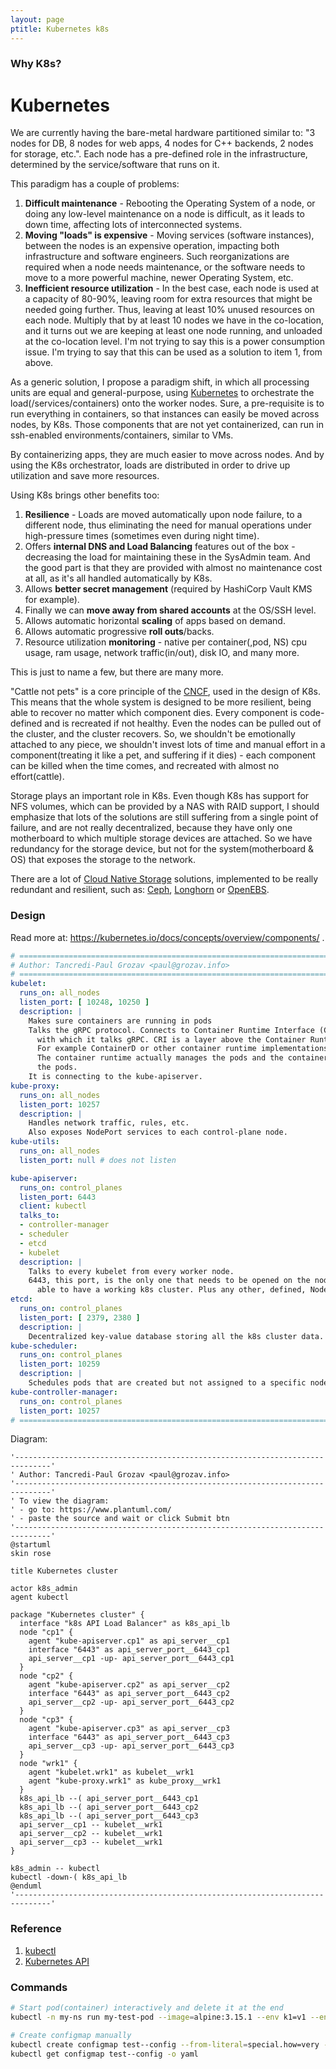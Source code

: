 ```yaml
---
layout: page
ptitle: Kubernetes k8s
---
```


### Why K8s?
# Kubernetes
We are currently having the bare-metal hardware partitioned similar to: "3 nodes
for DB, 8 nodes for web apps, 4 nodes for C++ backends, 2 nodes for storage,
etc.". Each node has a pre-defined role in the infrastructure, determined by the
service/software that runs on it.

This paradigm has a couple of problems:
1. **Difficult maintenance** - Rebooting the Operating System of a node, or
doing any low-level maintenance on a node is difficult, as it leads to down
time, affecting lots of interconnected systems.
2. **Moving "loads" is expensive** - Moving services (software instances),
between the nodes is an expensive operation, impacting both infrastructure and
software engineers. Such reorganizations are required when a node needs
maintenance, or the software needs to move to a more powerful machine, newer
Operating System, etc.
3. **Inefficient resource utilization** - In the best case, each node is used at
a capacity of 80-90%, leaving room for extra resources that might be needed
going further. Thus, leaving at least 10% unused resources on each node.
Multiply that by at least 10 nodes we have in the co-location, and it turns out
we are keeping at least one node running, and unloaded at the co-location level.
I'm not trying to say this is a power consumption issue. I'm trying to say that
this can be used as a solution to item 1, from above.

As a generic solution, I propose a paradigm shift, in which all processing units
are equal and general-purpose, using
[Kubernetes](https://kubernetes.io/#features) to orchestrate the
load(/services/containers) onto the worker nodes. Sure, a pre-requisite is to
run everything in containers, so that instances can easily be moved across
nodes, by K8s. Those components that are not yet containerized, can run in
ssh-enabled environments/containers, similar to VMs.

By containerizing apps, they are much easier to move across nodes. And by using
the K8s orchestrator, loads are distributed in order to drive up utilization and
save more resources.

Using K8s brings other benefits too:
1. **Resilience** - Loads are moved automatically upon node failure, to a
different node, thus eliminating the need for manual operations under
high-pressure times (sometimes even during night time).
2. Offers **internal DNS and Load Balancing** features out of the box -
decreasing the load for maintaining these in the SysAdmin team. And the good
part is that they are provided with almost no maintenance cost at all, as it's
all handled automatically by K8s.
3. Allows **better secret management** (required by HashiCorp Vault KMS for
example).
4. Finally we can **move away from shared accounts** at the OS/SSH level.
5. Allows automatic horizontal **scaling** of apps based on demand.
6. Allows automatic progressive **roll outs**/backs.
7. Resource utilization **monitoring** - native per container(,pod, NS) cpu
usage, ram usage, network traffic(in/out), disk IO, and many more.

This is just to name a few, but there are many more.

"Cattle not pets" is a core principle of the
[CNCF](https://en.wikipedia.org/wiki/Cloud_Native_Computing_Foundation), used in
the design of K8s. This means that the whole system is designed to be more
resilient, being able to recover no matter which component dies. Every component
is code-defined and is recreated if not healthy. Even the nodes can be pulled
out of the cluster, and the cluster recovers. So, we shouldn't be emotionally
attached to any piece, we shouldn't invest lots of time and manual effort in a
component(treating it like a pet, and suffering if it dies) - each component can
be killed when the time comes, and recreated with almost no effort(cattle).

Storage plays an important role in K8s. Even though K8s has support for NFS
volumes, which can be provided by a NAS with RAID support, I should emphasize
that lots of the solutions are still suffering from a single point of failure,
and are not really decentralized, because they have only one motherboard to
which multiple storage devices are attached. So we have redundancy for the
storage device, but not for the system(motherboard & OS) that exposes the
storage to the network.

There are a lot of [Cloud Native Storage](
  https://pages.ubuntu.com/rs/066-EOV-335/images/Storage+for+containers+whitepaper.pdf)
solutions, implemented to be really redundant and resilient, such as:
[Ceph](https://ceph.io/en/), [Longhorn](https://longhorn.io/) or
[OpenEBS](https://openebs.io/).


[//]: # (======================================================================)

### Design
Read more at: https://kubernetes.io/docs/concepts/overview/components/ .
```yml
# ============================================================================ #
# Author: Tancredi-Paul Grozav <paul@grozav.info>
# ============================================================================ #
kubelet:
  runs_on: all_nodes
  listen_port: [ 10248, 10250 ]
  description: |
    Makes sure containers are running in pods
    Talks the gRPC protocol. Connects to Container Runtime Interface (CRI),
      with which it talks gRPC. CRI is a layer above the Container Runtime.
      For example ContainerD or other container runtime implementations.
      The container runtime actually manages the pods and the containers inside
      the pods.
    It is connecting to the kube-apiserver.
kube-proxy:
  runs_on: all_nodes
  listen_port: 10257
  description: |
    Handles network traffic, rules, etc.
    Also exposes NodePort services to each control-plane node.
kube-utils:
  runs_on: all_nodes
  listen_port: null # does not listen

kube-apiserver:
  runs_on: control_planes
  listen_port: 6443
  client: kubectl
  talks_to:
  - controller-manager
  - scheduler
  - etcd
  - kubelet
  description: |
    Talks to every kubelet from every worker node.
    6443, this port, is the only one that needs to be opened on the node, to be
      able to have a working k8s cluster. Plus any other, defined, NodePorts.
etcd:
  runs_on: control_planes
  listen_port: [ 2379, 2380 ]
  description: |
    Decentralized key-value database storing all the k8s cluster data.
kube-scheduler:
  runs_on: control_planes
  listen_port: 10259
  description: |
    Schedules pods that are created but not assigned to a specific node.
kube-controller-manager:
  runs_on: control_planes
  listen_port: 10257
# ============================================================================ #
```

Diagram:
```plantuml
'------------------------------------------------------------------------------'
' Author: Tancredi-Paul Grozav <paul@grozav.info>
'------------------------------------------------------------------------------'
' To view the diagram:
' - go to: https://www.plantuml.com/
' - paste the source and wait or click Submit btn
'------------------------------------------------------------------------------'
@startuml
skin rose

title Kubernetes cluster

actor k8s_admin
agent kubectl

package "Kubernetes cluster" {
  interface "k8s API Load Balancer" as k8s_api_lb
  node "cp1" {
    agent "kube-apiserver.cp1" as api_server__cp1
    interface "6443" as api_server_port__6443_cp1
    api_server__cp1 -up- api_server_port__6443_cp1
  } 
  node "cp2" {
    agent "kube-apiserver.cp2" as api_server__cp2
    interface "6443" as api_server_port__6443_cp2
    api_server__cp2 -up- api_server_port__6443_cp2
  } 
  node "cp3" {
    agent "kube-apiserver.cp3" as api_server__cp3
    interface "6443" as api_server_port__6443_cp3
    api_server__cp3 -up- api_server_port__6443_cp3
  } 
  node "wrk1" {
    agent "kubelet.wrk1" as kubelet__wrk1
    agent "kube-proxy.wrk1" as kube_proxy__wrk1
  } 
  k8s_api_lb --( api_server_port__6443_cp1
  k8s_api_lb --( api_server_port__6443_cp2
  k8s_api_lb --( api_server_port__6443_cp3
  api_server__cp1 -- kubelet__wrk1
  api_server__cp2 -- kubelet__wrk1
  api_server__cp3 -- kubelet__wrk1
}

k8s_admin -- kubectl
kubectl -down-( k8s_api_lb
@enduml
'------------------------------------------------------------------------------'
```

### Reference
<ol>
  <li><a href="https://kubernetes.io/docs/reference/generated/kubectl/kubectl-commands" target="_blank">kubectl</a></li>
  <li><a href="https://kubernetes.io/docs/reference/generated/kubernetes-api/v1.27/#deployment-v1-apps" target="_blank">Kubernetes API</a></li>
</ol>

### Commands
```bash
# Start pod(container) interactively and delete it at the end 
kubectl -n my-ns run my-test-pod --image=alpine:3.15.1 --env k1=v1 --env k2=v2 --stdin --tty --rm=true -- /bin/sh

# Create configmap manually
kubectl create configmap test--config --from-literal=special.how=very --from-literal=special.type=charm
kubectl get configmap test--config -o yaml
```